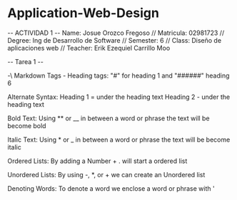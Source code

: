 ﻿# Application-Web-Design

-- ACTIVIDAD 1 --
Name: Josue Orozco Fregoso //
Matricula: 02981723 //
Degree: Ing de Desarrollo de Software //
Semester: 6 //
Class: Diseño de aplicaciones web //
Teacher: Erik Ezequiel Carrillo Moo


-- Tarea 1 --

-\ Markdown Tags -
Heading tags: 
"#" for heading 1 and "######" heading 6

Alternate Syntax: 
Heading 1 = under the heading text
Heading 2 - under the heading text

Bold Text: 
Using ** or __ in between a word or phrase the text will be become bold

Italic Text: 
Using * or _ in between a word or phrase the text will be become italic

Ordered Lists:
By adding a Number + . will start a ordered list


Unordered Lists:
By using -, *, or + we can create an Unordered list

Denoting Words:
To denote a word we enclose a word or phrase with '


